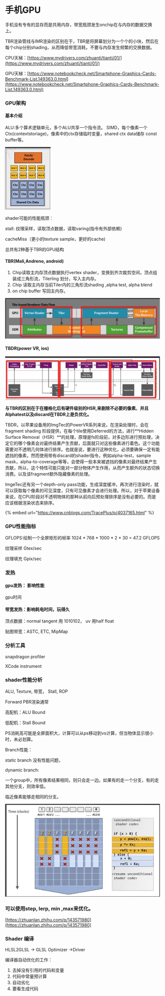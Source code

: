 # 手机GPU

手机没有专有的显存而是共用内存，带宽瓶颈发生onchip在与内存的数据交换上。

TBR渲染管线与IMR渲染的区别在于，TBR是将屏幕划分为一个个的小块，然后在每个chip分别shading，从而降低带宽消耗，不要与内存发生频繁的交换数据。

CPU天梯：[https://www.mydrivers.com/zhuanti/tianti/01/](https://www.mydrivers.com/zhuanti/tianti/01/)

GPU天梯：[https://www.notebookcheck.net/Smartphone-Graphics-Cards-Benchmark-List.149363.0.html](https://www.notebookcheck.net/Smartphone-Graphics-Cards-Benchmark-List.149363.0.html)



### GPU架构

#### 基本介绍

ALU:多个算术逻辑单元，多个ALU共享一个指令流。 SIMD，每个像素一个Ctx\(contextstoriage\)，像素中的ctx存储临时变量，shared ctx data储存 const buffer等。

![ShaderCore&#x4E00;&#x6B21;&#x5904;&#x7406;8&#x4E2A;&#x50CF;&#x7D20;](../../../.gitbook/assets/image%20%28126%29.png)

shader可能的性能瓶颈：

stall: 纹理采样，读取顶点数据，读取varing\(指令有外部依赖\)

cacheMiss（更小的texture sample，更好的cache\)



总共有2种基于TBR的GPU结构

#### TBR\(Mali,Andreno, android\)

1. Chip读取主内存顶点数据执行vertex shader，变换到齐次裁剪空间，顶点组装成三角形流，Tilerling 划分，写入主内存。
2. Chip 读取主内存当前Tiler内的三角形流shading ,alpha test, alpha blend 
3.  on chip buffer 写回主内存。

![TBR](../../../.gitbook/assets/image%20%28124%29.png)

#### TBDR\(power VR, ios\)

![TBDR](../../../.gitbook/assets/image%20%28123%29.png)

**与TBR的区别在于在栅格化后有硬件级别的HSR,来剔除不必要的像素**。**并且Alphatest以及discard在TBDR上是负优化。**

TBDR，以苹果设备用的ImgTec的PowerVR系列来说，在渲染处理时，会在fragment shading 阶段提供，在每个tile使用Deferred的方法，进行**Hidden Surface Removal（HSR）**的处理，原理是fs阶段前，对多边形进行预处理，决定它的哪个像素会对最终结果产生贡献，后面就只对这些像素进行着色。这个功能需要对不透明几何体进行排序。也就是说，要进行这种优化，必须要确保一定有能遮挡的像素，然而使用带有discard的shader指令，例如alpha-test，sample mask，alpha-to-coverage等等，会使得一些本来被遮挡的像素对最终结果产生贡献，所以，这个特性可能只能对一部分物体产生作用，从而产生额外的状态切换消费。以及该fragment额外隐藏像素的处理。

ImgeTec还有另一个depth-only pass功能，生成深度缓冲，再次进行渲染时，就可以获取每个像素的可见深度，只有可见像素才会进行处理。所以，对于苹果设备来说，在CPU阶段对不透明物体的那种从前向后预处理排序是没有必要的。而是应该根据渲染状态来排序。



{% embed url="https://www.cnblogs.com/TracePlus/p/4037165.html" %}

### GPU性能指标

GFLOPS:绘制一个全屏矩形的帧率 1024 \* 768 \* 1000 \* 2 \* 30 = 47.2 GFLOPS

纹理采样 Gtex/sec

纹理填充 Gpix/sec

### 发热

#### gpu发热： 影响性能

gpu时间

#### 带宽发热：影响耗电时间，玩得久

顶点数据：normal tangent 用 1010102， uv 用half float

贴图带宽：ASTC, ETC, MipMap



### 分析工具

snapdragon profiler

XCode instrument

### shader性能分析

 ALU, Texture, 带宽， Stall, ROP

Forward PBR渲染通常

高配机：ALU Bound

低配机：Stall Bound

PS消耗高可能是全屏面积大，计算可以从ps移动到vs计算，但当物体显示很小时，未必划算。

Branch性能：

static branch 没有性能问题，

dynamic branch:

一个group中，所有像素结果相同，则只会走一边。如果有的走一个分支，有的走其他分支，则效率低。

临近像素能够走相同的分支。

![](../../../.gitbook/assets/image%20%28127%29.png)

### 可以使用step, lerp, min ,max来优化。

[https://zhuanlan.zhihu.com/p/143571980](https://zhuanlan.zhihu.com/p/143571980)

### Shader 编译

HLSL2GLSL -&gt; GLSL Optimizer -&gt;Driver

编译器自动优化的工作：

1. 去掉没有引用的代码和变量
2. 代码中常量预计算
3. 自动劣化
4. 要看生成代码













